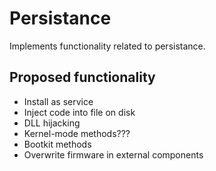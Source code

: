 # Persistance

Implements functionality related to persistance.

## Proposed functionality
 - Install as service
 - Inject code into file on disk
 - DLL hijacking
 - Kernel-mode methods???
 - Bootkit methods
 - Overwrite firmware in external components